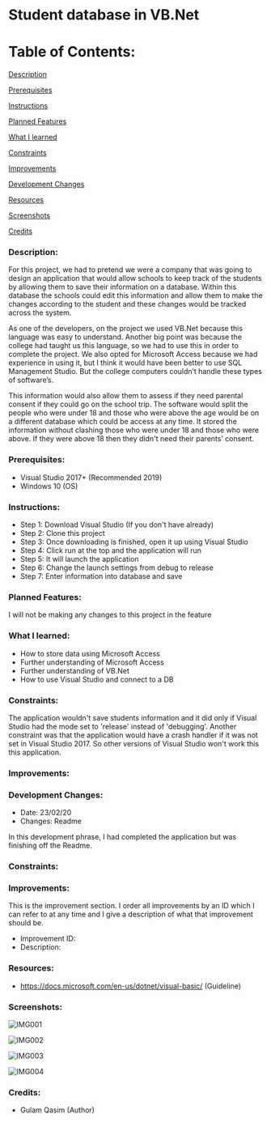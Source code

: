 # Student database in VB.Net #


# Table of Contents:

[Description](#Description)  
<a name="Description"/>

[Prerequisites](#Prerequisites)  
<a name="Prerequisites"/>

[Instructions](#Instructions)  
<a name="Instructions"/>

[Planned Features](#Planned_Features)  
<a name="Planned_Features"/>

[What I learned](#What_I_Learned)  
<a name="What_I_Learned"/>

[Constraints](#Constraints)  
<a name="Constraints"/>

[Improvements](#Improvements)  
<a name="Improvements"/>

[Development Changes](#Development_Changes)  
<a name="Development_Changes"/>

[Resources](#Resources)  
<a name="Resources"/>

[Screenshots](#Screenshots)
<a name="Screenshots"/>

[Credits](#Credits)  
<a name="Credits"/>
### Description:

For this project, we had to pretend we were a company that was going to design an application that would allow schools to keep track of the students by allowing them to save their information on a database. Within this database the schools could edit this information and allow them to make the changes according to the student and these changes would be tracked across the system. 

As one of the developers, on the project we used VB.Net because this language was easy to understand. Another big point was because the college had taught us this language, so we had to use this in order to complete the project. We also opted for Microsoft Access because we had experience in using it, but I think it would have been better to use SQL Management Studio. But the college computers couldn’t handle these types of software’s. 

This information would also allow them to assess if they need parental consent if they could go on the school trip. The software would split the people who were under 18 and those who were above the age would be on a different database which could be access at any time. It stored the information without clashing those who were under 18 and those who were above.  If they were above 18 then they didn't need their parents’ consent.

### Prerequisites:
- Visual Studio 2017+ (Recommended 2019)
- Windows 10 (OS)

### Instructions:
- Step 1: Download Visual Studio (If you don't have already)
- Step 2: Clone this project
- Step 3: Once downloading is finished, open it up using Visual Studio
- Step 4: Click run at the top and the application will run
- Step 5: It will launch the application
- Step 6: Change the launch settings from debug to release
- Step 7: Enter information into database and save

### Planned Features:
I will not be making any changes to this project in the feature

### What I learned:
- How to store data using Microsoft Access
- Further understanding of Microsoft Access
- Further understanding of VB.Net
- How to use Visual Studio and connect to a DB

### Constraints:
The application wouldn't save students information and it did only if Visual Studio had the mode set to 'release' instead of 'debugging'. Another constraint was that the application would have a crash handler if it was not set in Visual Studio 2017. So other versions of Visual Studio won't work this this application.

### Improvements:

### Development Changes:

- Date: 23/02/20
- Changes: Readme

In this development phrase, I had completed the application but was finishing off the Readme.

### Constraints: 

### Improvements:

This is the improvement section. I order all improvements by an ID which I can refer to at any time and I give a description of what that improvement should be.

- Improvement ID:
- Description: 

### Resources:
- https://docs.microsoft.com/en-us/dotnet/visual-basic/ (Guideline)

### Screenshots:

![IMG001](https://user-images.githubusercontent.com/45819118/71086439-dc680300-2191-11ea-901c-245fe32265bb.PNG)

![IMG002](https://user-images.githubusercontent.com/45819118/71086441-dc680300-2191-11ea-9e27-59778ea6b0b4.PNG)

![IMG003](https://user-images.githubusercontent.com/45819118/71086442-dd009980-2191-11ea-9d04-b60b4d784e12.PNG)

![IMG004](https://user-images.githubusercontent.com/45819118/71086443-dd009980-2191-11ea-99d5-6f6ff539e21d.PNG)

### Credits:
- Gulam Qasim (Author)
